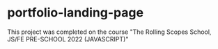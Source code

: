 # portfolio-landing-page
This project was completed on the course "The Rolling Scopes School, JS/FE PRE-SCHOOL 2022 (JAVASCRIPT)"
